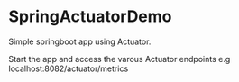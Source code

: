 # SpringActuatorDemo
Simple springboot app using Actuator.

Start the app and access the varous Actuator endpoints e.g
localhost:8082/actuator/metrics
